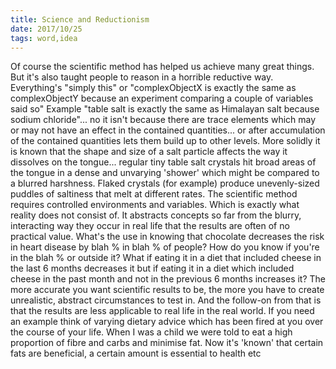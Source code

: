 ```yaml
---
title: Science and Reductionism
date: 2017/10/25
tags: word,idea
---
```


Of course the scientific method has helped us achieve many great things. But it's also taught people to reason in a horrible reductive way. Everything's "simply this" or "complexObjectX is exactly the same as complexObjectY because an experiment comparing a couple of variables said so" Example "table salt is exactly the same as Himalayan salt because sodium chloride"... no it isn't because there are trace elements which may or may not have an effect in the contained quantities... or after accumulation of the contained quantities lets them build up to other levels. More solidly it is known that the shape and size of a salt particle affects the way it dissolves on the tongue... regular tiny table salt crystals hit broad areas of the tongue in a dense and unvarying 'shower' which might be compared to a blurred harshness. Flaked crystals (for example) produce unevenly-sized puddles of saltiness that melt at different rates. The scientific method requires controlled environments and variables. Which is exactly what reality does not consist of. It abstracts concepts so far from the blurry, interacting way they occur in real life that the results are often of no practical value. What's the use in knowing that chocolate decreases the risk in heart disease by blah % in blah % of people? How do you know if you're in the blah % or outside it? What if eating it in a diet that included cheese in the last 6 months decreases it but if eating it in a diet which included cheese in the past month and not in the previous 6 months increases it? The more accurate you want scientific results to be, the more you have to create unrealistic, abstract circumstances to test in. And the follow-on from that is that the results are less applicable to real life in the real world. If you need an example think of varying dietary advice which has been fired at you over the course of your life. When I was a child we were told to eat a high proportion of fibre and carbs and minimise fat. Now it's 'known' that certain fats are beneficial, a certain amount is essential to health etc
